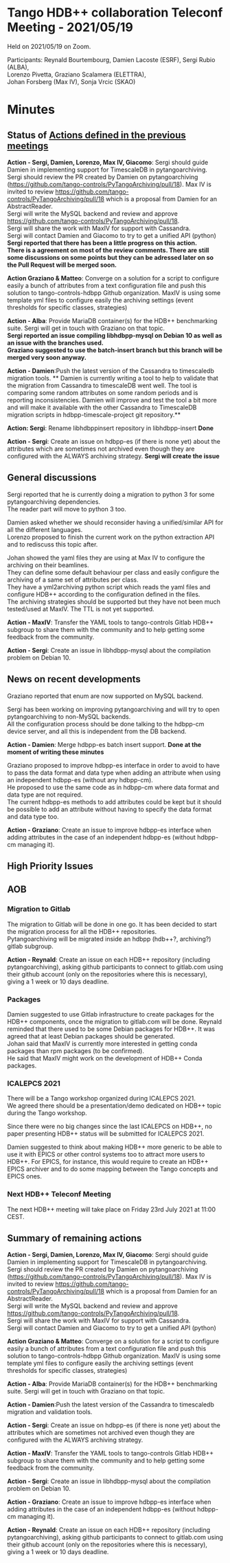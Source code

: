 # Tango HDB++ collaboration Teleconf Meeting - 2021/05/19

Held on 2021/05/19 on Zoom.

Participants: Reynald Bourtembourg, Damien Lacoste (ESRF), Sergi Rubio (ALBA),  
              Lorenzo Pivetta, Graziano Scalamera (ELETTRA),  
              Johan Forsberg (Max IV), Sonja Vrcic (SKAO)
              
# Minutes

## Status of [Actions defined in the previous meetings](https://github.com/tango-controls-hdbpp/meeting-minutes/blob/master/2021/2021-01-15/Minutes.md#summary-of-remaining-actions)

**Action - Sergi, Damien, Lorenzo, Max IV, Giacomo**:
Sergi should guide Damien in implementing support for TimescaleDB in pytangoarchiving.
Sergi should review the PR created by Damien on pytangoarchiving (https://github.com/tango-controls/PyTangoArchiving/pull/18).
Max IV is invited to review https://github.com/tango-controls/PyTangoArchiving/pull/18 which is a proposal from Damien for an AbstractReader.  
Sergi will write the MySQL backend and review and approve https://github.com/tango-controls/PyTangoArchiving/pull/18.  
Sergi will share the work with MaxIV for support with Cassandra.  
Sergi will contact Damien and Giacomo to try to get a unified API (python)
**Sergi reported that there has been a little progress on this action.  
There is a agreement on most of the review comments. There are still some discussions on some points but they can be 
adressed later on so the Pull Request will be merged soon.** 

**Action Graziano & Matteo**: Converge on a solution for a script to configure easily a bunch of attributes from a text
configuration file and push this solution to tango-controls-hdbpp Github organization.
MaxIV is using some template yml files to configure easily the archiving settings (event thresholds for specific classes, strategies)

**Action - Alba**: Provide MariaDB container(s) for the HDB++ benchmarking suite. 
Sergi will get in touch with Graziano on that topic.  
**Sergi reported an issue compiling libhdbpp-mysql on Debian 10 as well as an issue with the branches used.  
Graziano suggested to use the batch-insert branch but this branch will be merged very soon anyway.**

**Action - Damien**:Push the latest version of the Cassandra to timescaledb migration tools.
** Damien is currently writing a tool to help to validate that the migration from Cassandra to timescaleDB went well. 
The tool is comparing some random attributes on some random periods and is reporting inconsistencies.
Damien will improve and test the tool a bit more and will make it available with the other Cassandra to TimescaleDB 
migration scripts in hdbpp-timescale-project git repository.**

**Action: Sergi**: Rename  libhdbppinsert repository in libhdbpp-insert **Done**

**Action - Sergi**: Create an issue on hdbpp-es (if there is none yet) about the attributes which are sometimes not archived even though 
they are configured with the ALWAYS archiving strategy. **Sergi will create the issue**

## General discussions

Sergi reported that he is currently doing a migration to python 3 for some pytangoarchiving dependencies.  
The reader part will move to python 3 too.

Damien asked whether we should reconsider having a unified/similar API for all the different languages.  
Lorenzo proposed to finish the current work on the python extraction API and to rediscuss this topic after.  

Johan showed the yaml files they are using at Max IV to configure the archiving on their beamlines.   
They can define some default behaviour per class and easily configure the archiving of a same set of attributes per class.  
They have a yml2archiving python script which reads the yaml files and configure HDB++ according to the configuration defined in the files.  
The archiving strategies should be supported but they have not been much tested/used at MaxIV. The TTL is not yet supported.  

**Action - MaxIV**: Transfer the YAML tools to tango-controls Gitlab HDB++ subgroup to share them with the community and 
to help getting some feedback from the community.

**Action - Sergi**: Create an issue in libhdbpp-mysql about the compilation problem on Debian 10.

## News on recent developments

Graziano reported that enum are now supported on MySQL backend.

Sergi has been working on improving pytangoarchiving and will try to open pytangoarchiving to non-MySQL backends.  
All the configuration process should be done talking to the hdbpp-cm device server, and all this is independent from 
the DB backend.

**Action - Damien**: Merge hdbpp-es batch insert support. **Done at the moment of writing these minutes**

Graziano proposed to improve hdbpp-es interface in order to avoid to have to pass the data format and data type when 
adding an attribute when using an independent hdbpp-es (without any hdbpp-cm).  
He proposed to use the same code as in hdbpp-cm where data format and data type are not required.  
The current hdbpp-es methods to add attributes could be kept but it should be possible to add an attribute without 
having to specify the data format and data type too.

**Action - Graziano**: Create an issue to improve hdbpp-es interface when adding attributes in the case of an independent 
hdbpp-es (without hdbpp-cm managing it).
 
## High Priority Issues

## AOB

### Migration to Gitlab

The migration to Gitlab will be done in one go. 
It has been decided to start the migration process for all the HDB++ repositories.  
Pytangoarchiving will be migrated inside an hdbpp (hdb++?, archiving?) gitlab subgroup.

**Action - Reynald**: Create an issue on each HDB++ repository (including pytangoarchiving), asking github participants 
to connect to gitlab.com using their github account (only on the repositories where this is necessary), giving 
a 1 week or 10 days deadline.

### Packages

Damien suggested to use Gitlab infrastructure to create packages for the HDB++ components, once the migration to gitlab.com will be done. 
Reynald reminded that there used to be some Debian packages for HDB++.
It was agreed that at least Debian packages should be generated.  
Johan said that MaxIV is currently more interested in getting conda packages than rpm packages (to be confirmed).  
He said that MaxIV might work on the development of HDB++ Conda packages.

### ICALEPCS 2021

There will be a Tango workshop organized during ICALEPCS 2021.  
We agreed there should be a presentation/demo dedicated on HDB++ topic during the Tango workshop.

Since there were no big changes since the last ICALEPCS on HDB++, no paper presenting HDB++ status will be submitted 
for ICALEPCS 2021. 

Damien suggested to think about making HDB++ more generic to be able to use it with EPICS or other control 
systems too to attract more users to HDB++.
For EPICS, for instance, this would require to create an HDB++ EPICS archiver and to do some mapping between the Tango 
concepts and EPICS ones.

### Next HDB++ Teleconf Meeting

The next HDB++ meeting will take place on Friday 23rd July 2021 at 11:00 CEST.

## Summary of remaining actions

**Action - Sergi, Damien, Lorenzo, Max IV, Giacomo**:
Sergi should guide Damien in implementing support for TimescaleDB in pytangoarchiving.
Sergi should review the PR created by Damien on pytangoarchiving (https://github.com/tango-controls/PyTangoArchiving/pull/18).
Max IV is invited to review https://github.com/tango-controls/PyTangoArchiving/pull/18 which is a proposal from Damien for an AbstractReader.  
Sergi will write the MySQL backend and review and approve https://github.com/tango-controls/PyTangoArchiving/pull/18.  
Sergi will share the work with MaxIV for support with Cassandra.  
Sergi will contact Damien and Giacomo to try to get a unified API (python)

**Action Graziano & Matteo**: Converge on a solution for a script to configure easily a bunch of attributes from a text
configuration file and push this solution to tango-controls-hdbpp Github organization.
MaxIV is using some template yml files to configure easily the archiving settings (event thresholds for specific classes, strategies)

**Action - Alba**: Provide MariaDB container(s) for the HDB++ benchmarking suite. 
Sergi will get in touch with Graziano on that topic.  

**Action - Damien**:Push the latest version of the Cassandra to timescaledb migration and validation tools.

**Action - Sergi**: Create an issue on hdbpp-es (if there is none yet) about the attributes which are sometimes not archived even though 
they are configured with the ALWAYS archiving strategy.

**Action - MaxIV**: Transfer the YAML tools to tango-controls Gitlab HDB++ subgroup to share them with the community and 
to help getting some feedback from the community.

**Action - Sergi**: Create an issue in libhdbpp-mysql about the compilation problem on Debian 10.

**Action - Graziano**: Create an issue to improve hdbpp-es interface when adding attributes in the case of an independent 
hdbpp-es (without hdbpp-cm managing it).

**Action - Reynald**: Create an issue on each HDB++ repository (including pytangoarchiving), asking github participants 
to connect to gitlab.com using their github account (only on the repositories where this is necessary), giving 
a 1 week or 10 days deadline.
